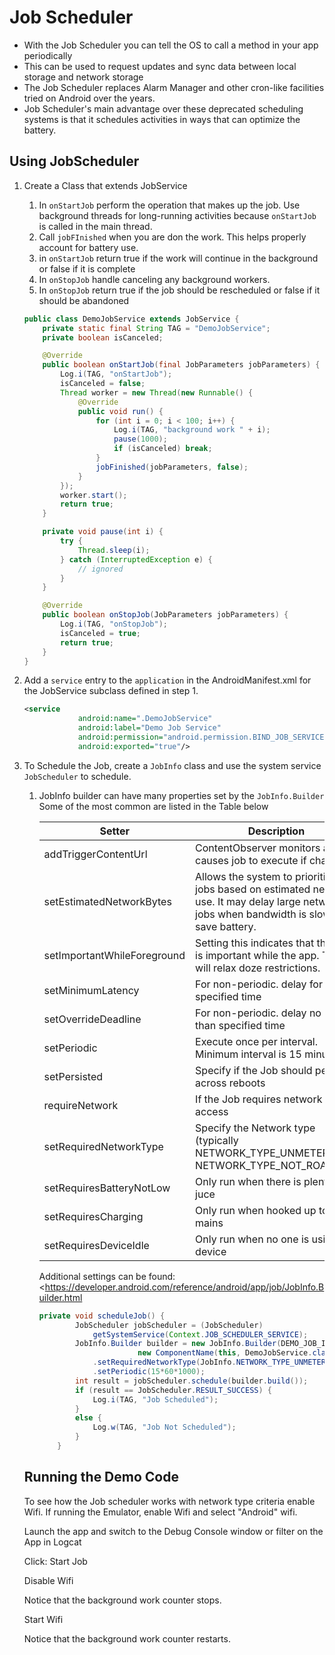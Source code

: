 # Job Scheduler

- With the Job Scheduler you can tell the OS to call a method in your app periodically
- This can be used to request updates and sync data between local storage and network storage
- The Job Scheduler replaces Alarm Manager and other cron-like facilities tried on Android over the years.
- Job Scheduler's main advantage over these deprecated scheduling systems is that it schedules activities  in ways that can optimize the battery.

## Using JobScheduler

1. Create a Class that extends JobService

   1. In `onStartJob` perform the operation that makes up the job. Use background threads for long-running activities because `onStartJob` is called in the main thread.
   2. Call `jobFInished` when you are don the work. This helps properly account for battery use.
   3. in `onStartJob` return true if the work will continue in the background or false if it is complete
   4. In `onStopJob` handle canceling any background workers.
   5. In `onStopJob` return true if the job should be rescheduled or false if it should be abandoned 

   ```java
   public class DemoJobService extends JobService {
       private static final String TAG = "DemoJobService";
       private boolean isCanceled;
   
       @Override
       public boolean onStartJob(final JobParameters jobParameters) {
           Log.i(TAG, "onStartJob");
           isCanceled = false;
           Thread worker = new Thread(new Runnable() {
               @Override
               public void run() {
                   for (int i = 0; i < 100; i++) {
                       Log.i(TAG, "background work " + i);
                       pause(1000);
                       if (isCanceled) break;
                   }
                   jobFinished(jobParameters, false);
               }
           });
           worker.start();
           return true;
       }
   
       private void pause(int i) {
           try {
               Thread.sleep(i);
           } catch (InterruptedException e) {
               // ignored
           }
       }
   
       @Override
       public boolean onStopJob(JobParameters jobParameters) {
           Log.i(TAG, "onStopJob");
           isCanceled = true;
           return true;
       }
   }
   ```

   

2. Add a `service` entry to the `application` in the AndroidManifest.xml for the JobService subclass defined in step 1.

   ```xml
   <service
               android:name=".DemoJobService"
               android:label="Demo Job Service"
               android:permission="android.permission.BIND_JOB_SERVICE"
               android:exported="true"/>
   ```

   

3. To Schedule the Job, create a `JobInfo` class and use the system service `JobScheduler` to schedule.

   1. JobInfo builder can have many properties set by the `JobInfo.Builder` Some of the most common are listed in the Table below

      | Setter                      | Description                                                  |
      | --------------------------- | ------------------------------------------------------------ |
      | addTriggerContentUrl        | ContentObserver monitors and causes job to execute if changed |
      | setEstimatedNetworkBytes    | Allows the system to prioritize jobs based on estimated network use. It may delay large network jobs when bandwidth is slow to save battery. |
      | setImportantWhileForeground | Setting this indicates that the job is important while the app. The OS will relax doze restrictions. |
      | setMinimumLatency           | For non-periodic. delay for specified time                   |
      | setOverrideDeadline         | For non-periodic. delay no more than specified time          |
      | setPeriodic                 | Execute once per interval. Minimum interval is 15 minutes.   |
      | setPersisted                | Specify if the Job should persist across reboots             |
      | requireNetwork              | If the Job requires network access                           |
      | setRequiredNetworkType      | Specify the Network type (typically  NETWORK_TYPE_UNMETERED or NETWORK_TYPE_NOT_ROAMING) |
      | setRequiresBatteryNotLow    | Only run when there is plenty of juce                        |
      | setRequiresCharging         | Only run when hooked up to the mains                         |
      | setRequiresDeviceIdle       | Only run when no one is using the device                     |

       Additional settings can be found: <https://developer.android.com/reference/android/app/job/JobInfo.Builder.html

      ```java
      private void scheduleJob() {
              JobScheduler jobScheduler = (JobScheduler)
                  getSystemService(Context.JOB_SCHEDULER_SERVICE);
              JobInfo.Builder builder = new JobInfo.Builder(DEMO_JOB_ID, 
                            new ComponentName(this, DemoJobService.class))
                  .setRequiredNetworkType(JobInfo.NETWORK_TYPE_UNMETERED)
                  .setPeriodic(15*60*1000);
              int result = jobScheduler.schedule(builder.build());
              if (result == JobScheduler.RESULT_SUCCESS) {
                  Log.i(TAG, "Job Scheduled");
              }
              else {
                  Log.w(TAG, "Job Not Scheduled");
              }
          }
      ```

   ## Running the Demo Code

   To see how the Job scheduler works with network type criteria enable Wifi. If running the Emulator, enable Wifi and select "Android" wifi.

   Launch the app and switch to the Debug Console window or filter on the App in Logcat

   Click: Start Job

   Disable Wifi

   Notice that the background work counter stops.

   Start Wifi

   Notice that the background work counter restarts.